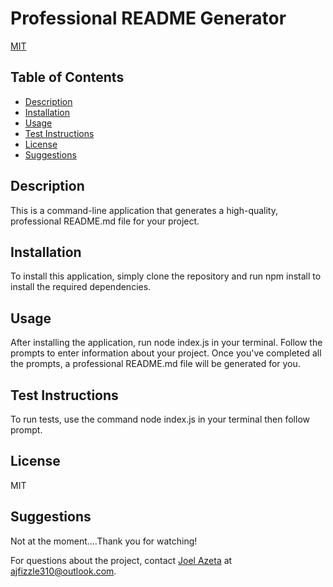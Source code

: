 # Professional README Generator
  
  [MIT](https://choosealicense.com/licenses/MIT)
  
  ## Table of Contents
  
  - [Description](#description)
  - [Installation](#installation)
  - [Usage](#usage)
  - [Test Instructions](#test-instructions)
  - [License](#license)
  - [Suggestions](#suggestions)
  
  ## Description
  This is a command-line application that generates a high-quality, professional README.md file for your project.
  
  ## Installation
  To install this application, simply clone the repository and run npm install to install the required dependencies.
  
  ## Usage
  After installing the application, run node index.js in your terminal. Follow the prompts to enter information about your project. Once you've completed all the prompts, a professional README.md file will be generated for you.
  
  ## Test Instructions
  To run tests, use the command node index.js in your terminal then follow prompt.
  
  ## License
  MIT
  
  ## Suggestions
  Not at the moment....Thank you for watching!
  
  For questions about the project, contact [Joel Azeta](https://github.com/github.com/ajfizzle) at ajfizzle310@outlook.com.
  